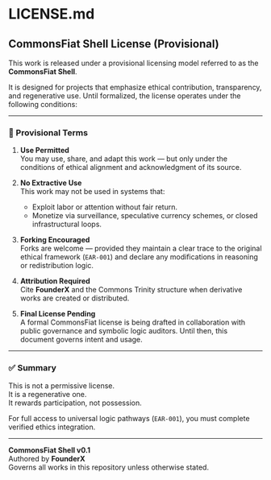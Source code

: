 # LICENSE.md

## CommonsFiat Shell License (Provisional)

This work is released under a provisional licensing model referred to as the **CommonsFiat Shell**.

It is designed for projects that emphasize ethical contribution, transparency, and regenerative use. Until formalized, the license operates under the following conditions:

---

### 🔐 Provisional Terms

1. **Use Permitted**  
   You may use, share, and adapt this work — but only under the conditions of ethical alignment and acknowledgment of its source.

2. **No Extractive Use**  
   This work may not be used in systems that:
   - Exploit labor or attention without fair return.
   - Monetize via surveillance, speculative currency schemes, or closed infrastructural loops.

3. **Forking Encouraged**  
   Forks are welcome — provided they maintain a clear trace to the original ethical framework (`EAR-001`) and declare any modifications in reasoning or redistribution logic.

4. **Attribution Required**  
   Cite **FounderX** and the Commons Trinity structure when derivative works are created or distributed.

5. **Final License Pending**  
   A formal CommonsFiat license is being drafted in collaboration with public governance and symbolic logic auditors. Until then, this document governs intent and usage.

---

### ✅ Summary

This is not a permissive license.  
It is a regenerative one.  
It rewards participation, not possession.

For full access to universal logic pathways (`EAR-001`), you must complete verified ethics integration.

---

**CommonsFiat Shell v0.1**  
Authored by **FounderX**  
Governs all works in this repository unless otherwise stated.
